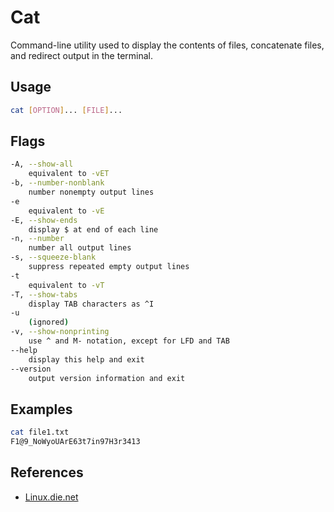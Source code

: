 # Cat

Command-line utility used to display the contents of files, concatenate files, and redirect output in the terminal.

## Usage

```bash
cat [OPTION]... [FILE]...
```

## Flags

```bash
-A, --show-all
    equivalent to -vET
-b, --number-nonblank
    number nonempty output lines
-e
    equivalent to -vE
-E, --show-ends
    display $ at end of each line
-n, --number
    number all output lines
-s, --squeeze-blank
    suppress repeated empty output lines
-t
    equivalent to -vT
-T, --show-tabs
    display TAB characters as ^I
-u
    (ignored)
-v, --show-nonprinting
    use ^ and M- notation, except for LFD and TAB
--help
    display this help and exit
--version
    output version information and exit
```

## Examples

```bash
cat file1.txt
F1@9_NoWyoUArE63t7in97H3r3413
```

## References

- [Linux.die.net](https://linux.die.net/man/1/cat)
